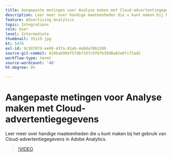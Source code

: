 ```yaml
---
title: Aangepaste metingen voor Analyse maken met Cloud-advertentiegegevens
description: Leer meer over handige maateenheden die u kunt maken bij het gebruik van Cloud-advertentiegegevens in Adobe Analytics.
feature: Advertising Analytics
topic: Integrations
role: User
level: Intermediate
thumbnail: 35119.jpg
kt: 5476
exl-id: 9c50787d-ee08-437a-81ab-4e0da7861269
source-git-commit: d24bab984f57dbf197c5f6fb39d0a82e6fcf2ad2
workflow-type: tm+mt
source-wordcount: '46'
ht-degree: 0%

---
```



# Aangepaste metingen voor Analyse maken met Cloud-advertentiegegevens

Leer meer over handige maateenheden die u kunt maken bij het gebruik van Cloud-advertentiegegevens in Adobe Analytics.

>[!VIDEO](https://video.tv.adobe.com/v/35119/?quality=12&learn=on)
